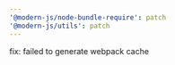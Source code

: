```yaml
---
'@modern-js/node-bundle-require': patch
'@modern-js/utils': patch
---
```


fix: failed to generate webpack cache
